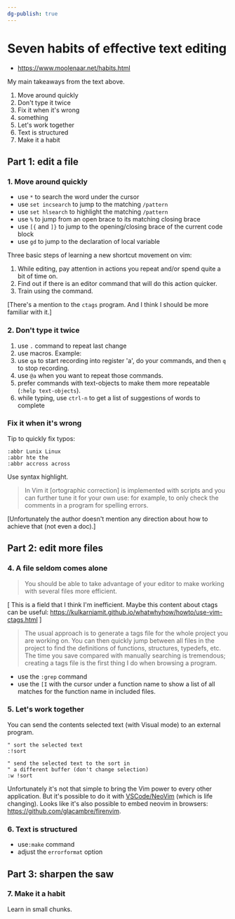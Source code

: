 ```yaml
---
dg-publish: true
---
```

# Seven habits of effective text editing

- <https://www.moolenaar.net/habits.html>

My main takeaways from the text above.

1. Move around quickly
2. Don't type it twice
3. Fix it when it's wrong
4. something
5. Let's work together
6. Text is structured
7. Make it a habit

## Part 1: edit a file

### 1. Move around quickly

- use `*` to search the word under the cursor
- use `set incsearch` to jump to the matching `/pattern`
- use `set hlsearch` to highlight the matching `/pattern`
- use `%` to jump from an open brace to its matching closing brace
- use `[{` and `]}` to jump to the opening/closing brace of the current code block
- use `gd` to jump to the declaration of local variable

Three basic steps of learning a new shortcut movement on vim:

1. While editing, pay attention in actions you repeat and/or spend quite a bit of time on.
2. Find out if there is an editor command that will do this action quicker.
3. Train using the command.

[There's a mention to the `ctags` program. And I think I should be more familiar with it.]

### 2. Don't type it twice

1. use `.` command to repeat last change
2. use macros. Example:
  1. use `qa` to start recording into register 'a', do your commands, and then `q` to stop recording.
  2. use `@a` when you want to repeat those commands.
3. prefer commands with text-objects to make them more repeatable (`:help text-objects`).
4. while typing, use `ctrl-n` to get a list of suggestions of words to complete

### Fix it when it's wrong

Tip to quickly fix typos:
```vim
:abbr Lunix Linux
:abbr hte the
:abbr accross across
```

Use syntax highlight.

> In Vim it [ortographic correction] is implemented with scripts and you can further tune it for your own use: for example, to only check the comments in a program for spelling errors.

[Unfortunately the author doesn't mention any direction about how to achieve that (not even a doc).]


## Part 2: edit more files

### 4. A file seldom comes alone

> You should be able to take advantage of your editor to make working with several files more efficient.

[ This is a field that I think I'm inefficient. Maybe this content about ctags can be useful: <https://kulkarniamit.github.io/whatwhyhow/howto/use-vim-ctags.html> ]

> The usual approach is to generate a tags file for the whole project you are working on. You can then quickly jump between all files in the project to find the definitions of functions, structures, typedefs, etc. The time you save compared with manually searching is tremendous; creating a tags file is the first thing I do when browsing a program.

- use the `:grep` command
- use the `[I` with the cursor under a function name to show a list of all matches for the function name in included files.


### 5. Let's work together

You can send the contents selected text (with Visual mode) to an external program.

```vim
" sort the selected text
:!sort

" send the selected text to the sort in
" a different buffer (don't change selection)
:w !sort
```

Unfortunately it's not that simple to bring the Vim power to every other application. But it's possible to do it with [VSCode/NeoVim](https://github.com/vscode-neovim/vscode-neovim) (which is life changing). Looks like it's also possible to embed neovim in browsers: <https://github.com/glacambre/firenvim>.


### 6. Text is structured

-  use`:make` command
-  adjust the `errorformat` option


## Part 3: sharpen the saw

### 7. Make it a habit

Learn in small chunks.
